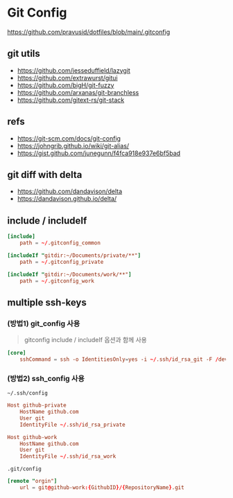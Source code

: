 # Git Config

<https://github.com/pravusid/dotfiles/blob/main/.gitconfig>

## git utils

- <https://github.com/jesseduffield/lazygit>
- <https://github.com/extrawurst/gitui>
- <https://github.com/bigH/git-fuzzy>
- <https://github.com/arxanas/git-branchless>
- <https://github.com/gitext-rs/git-stack>

## refs

- <https://git-scm.com/docs/git-config>
- <https://johngrib.github.io/wiki/git-alias/>
- <https://gist.github.com/junegunn/f4fca918e937e6bf5bad>

## git diff with delta

- <https://github.com/dandavison/delta>
- <https://dandavison.github.io/delta/>

## include / includeIf

```conf
[include]
    path = ~/.gitconfig_common

[includeIf "gitdir:~/Documents/private/**"]
    path = ~/.gitconfig_private

[includeIf "gitdir:~/Documents/work/**"]
    path = ~/.gitconfig_work
```

## multiple ssh-keys

### (방법1) git_config 사용

> gitconfig include / includeIf 옵션과 함께 사용

```conf
[core]
    sshCommand = ssh -o IdentitiesOnly=yes -i ~/.ssh/id_rsa_git -F /dev/null
```

### (방법2) ssh_config 사용

`~/.ssh/config`

```conf
Host github-private
    HostName github.com
    User git
    IdentityFile ~/.ssh/id_rsa_private

Host github-work
    HostName github.com
    User git
    IdentityFile ~/.ssh/id_rsa_work
```

`.git/config`

```conf
[remote "orgin"]
    url = git@github-work:{GithubID}/{RepositoryName}.git
```
